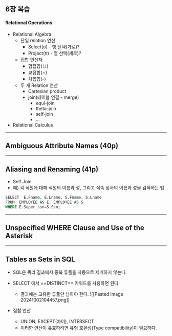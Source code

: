 ## 6장 복습
#### Relational Operations
- Relational Algebra
	- 단일 relation 연산
		- Select($\sigma$) - 행 선택(가로)?
		- Project($\pi$) - 열 선택(세로)?
	- 집합 연산자
		- 합집합($\cup$)
		- 교집합($\cap$)
		- 차집합(-)
	- 두 개 Relation 연산
		- Cartesian product
		- join(테이블 연결 - merge)
			- equi-join
			- theta-join
			- self-join
			- ...
- Relational Calculus

---
## Ambiguous Attribute Names (40p)
---
## Aliasing and Renaming (41p)
- Self Join
- 예) 각 직원에 대해 직원의 이름과 성, 그리고 직속 상사의 이름과 성을 검색하는 법
```SQL
SELECT  E.Fname, E.Lname, S.Fname, S.Lname
FROM  EMPLOYEE AS E, EMPLOYEE AS S
WHERE E.Super_ssn=S.Ssn;
```

---
## Unspecified WHERE Clause and Use of the Asterisk
---
## Tables as Sets in SQL
- SQL은 쿼리 결과에서 중복 튜플을 자동으로 제거하지 않는다.
- SELECT 에서 ==DISTINCT== 키워드를 사용하면 된다.
	- 결과에는 고유한 튜플만 남아야 한다.
![[Pasted image 20241002104457.png]]

- 집합 연산
	- UNION, EXCEPT(차이), INTERSECT
	- 이러한 연산이 유효하려면 유형 호환성(Type compatibility)이 필요하다.
